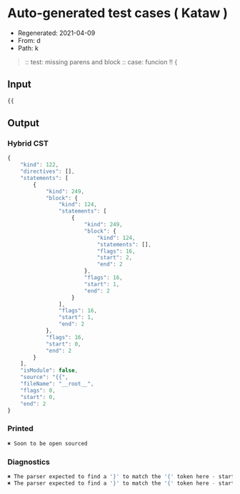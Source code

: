 # Auto-generated test cases ( Kataw )
- Regenerated: 2021-04-09
- From: d
- Path: k
> :: test: missing parens and block
> :: case: funcion !! {
## Input

`````js
{{
`````

## Output

### Hybrid CST

```javascript
{
    "kind": 122,
    "directives": [],
    "statements": [
        {
            "kind": 249,
            "block": {
                "kind": 124,
                "statements": [
                    {
                        "kind": 249,
                        "block": {
                            "kind": 124,
                            "statements": [],
                            "flags": 16,
                            "start": 2,
                            "end": 2
                        },
                        "flags": 16,
                        "start": 1,
                        "end": 2
                    }
                ],
                "flags": 16,
                "start": 1,
                "end": 2
            },
            "flags": 16,
            "start": 0,
            "end": 2
        }
    ],
    "isModule": false,
    "source": "{{",
    "fileName": "__root__",
    "flags": 0,
    "start": 0,
    "end": 2
}
```

### Printed

```javascript
✖ Soon to be open sourced
```

### Diagnostics

```javascript
✖ The parser expected to find a '}' to match the '{' token here - start: 2, end: 2
✖ The parser expected to find a '}' to match the '{' token here - start: 2, end: 2

```

